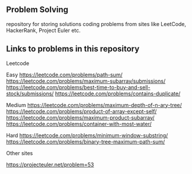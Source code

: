 ## Problem Solving

repository for storing solutions coding problems from sites like LeetCode, HackerRank, Project Euler etc.

## Links to problems in this repository

Leetcode

Easy
https://leetcode.com/problems/path-sum/
https://leetcode.com/problems/maximum-subarray/submissions/
https://leetcode.com/problems/best-time-to-buy-and-sell-stock/submissions/
https://leetcode.com/problems/contains-duplicate/

Medium
https://leetcode.com/problems/maximum-depth-of-n-ary-tree/
https://leetcode.com/problems/product-of-array-except-self/
https://leetcode.com/problems/maximum-product-subarray/
https://leetcode.com/problems/container-with-most-water/

Hard
https://leetcode.com/problems/minimum-window-substring/
https://leetcode.com/problems/binary-tree-maximum-path-sum/

Other sites

https://projecteuler.net/problem=53
